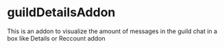 # guildDetailsAddon
This is an addon to visualize the amount of messages in the guild chat in a box like Details or Reccount addon
